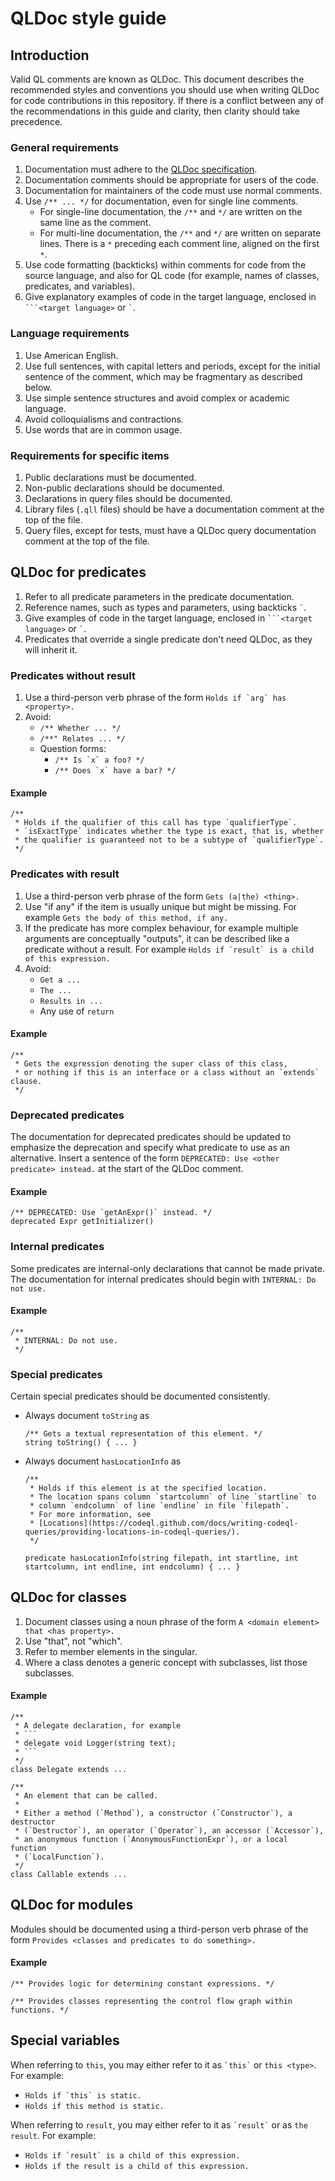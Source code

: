 # QLDoc style guide 

## Introduction

Valid QL comments are known as QLDoc. This document describes the recommended styles and conventions you should use when writing QLDoc for code contributions in this repository. If there is a conflict between any of the recommendations in this guide and clarity, then clarity should take precedence.

### General requirements

1. Documentation must adhere to the [QLDoc specification](https://codeql.github.com/docs/ql-language-reference/ql-language-specification/#qldoc).
1. Documentation comments should be appropriate for users of the code.
1. Documentation for maintainers of the code must use normal comments.
1. Use `/** ... */` for documentation, even for single line comments.
   - For single-line documentation, the `/**` and `*/` are written on the same line as the comment.
   - For multi-line documentation, the `/**` and `*/` are written on separate lines. There is a `*` preceding each comment line, aligned on the first `*`.
1. Use code formatting (backticks) within comments for code from the source language, and also for QL code (for example, names of classes, predicates, and variables).
1. Give explanatory examples of code in the target language, enclosed in ```` ```<target language> ````  or `` ` ``.


### Language requirements

1. Use American English.
1. Use full sentences, with capital letters and periods, except for the initial sentence of the comment, which may be fragmentary as described below.
1. Use simple sentence structures and avoid complex or academic language.
1. Avoid colloquialisms and contractions.
1. Use words that are in common usage.


### Requirements for specific items

1. Public declarations must be documented.
1. Non-public declarations should be documented.
1. Declarations in query files should be documented.
1. Library files (`.qll` files) should be have a documentation comment at the top of the file.
1. Query files, except for tests, must have a QLDoc query documentation comment at the top of the file.

## QLDoc for predicates

1. Refer to all predicate parameters in the predicate documentation.
1. Reference names, such as types and parameters, using backticks `` ` ``.
1. Give examples of code in the target language, enclosed in ```` ```<target language> ````  or `` ` ``.
1. Predicates that override a single predicate don't need QLDoc, as they will inherit it.

### Predicates without result

1. Use a third-person verb phrase of the form ``Holds if `arg` has <property>.``
1. Avoid:
   - `/** Whether ... */`
   - `/**" Relates ... */`
   - Question forms:
     - ``/** Is `x` a foo? */``
     - ``/** Does `x` have a bar? */``

#### Example

```ql
/**
 * Holds if the qualifier of this call has type `qualifierType`.
 * `isExactType` indicates whether the type is exact, that is, whether
 * the qualifier is guaranteed not to be a subtype of `qualifierType`.
 */
```

### Predicates with result

1. Use a third-person verb phrase of the form `Gets (a|the) <thing>.`
1. Use "if any" if the item is usually unique but might be missing. For example
`Gets the body of this method, if any.`
1. If the predicate has more complex behaviour, for example multiple arguments are conceptually "outputs", it can be described like a predicate without a result. For example
``Holds if `result` is a child of this expression.``
1. Avoid:
   - `Get a ...`
   - `The ...`
   - `Results in ...`
   - Any use of `return`

#### Example
```ql
/**
 * Gets the expression denoting the super class of this class,
 * or nothing if this is an interface or a class without an `extends` clause.
 */
```

### Deprecated predicates

The documentation for deprecated predicates should be updated to emphasize the deprecation and specify what predicate to use as an alternative.
Insert a sentence of the form `DEPRECATED: Use <other predicate> instead.` at the start of the QLDoc comment. 

#### Example

```ql
/** DEPRECATED: Use `getAnExpr()` instead. */
deprecated Expr getInitializer()
```

### Internal predicates

Some predicates are internal-only declarations that cannot be made private. The documentation for internal predicates should begin with `INTERNAL: Do not use.`

#### Example

```ql
/**
 * INTERNAL: Do not use.
 */
```

### Special predicates

Certain special predicates should be documented consistently.

- Always document `toString` as 
  
  ```ql
  /** Gets a textual representation of this element. */
  string toString() { ... } 
  ```

- Always document `hasLocationInfo` as

  ```ql
  /**
   * Holds if this element is at the specified location.
   * The location spans column `startcolumn` of line `startline` to
   * column `endcolumn` of line `endline` in file `filepath`.
   * For more information, see
   * [Locations](https://codeql.github.com/docs/writing-codeql-queries/providing-locations-in-codeql-queries/).
   */

  predicate hasLocationInfo(string filepath, int startline, int startcolumn, int endline, int endcolumn) { ... }
  ```

## QLDoc for classes

1. Document classes using a noun phrase of the form `A <domain element> that <has property>.`
1. Use "that", not "which".
1. Refer to member elements in the singular.
1. Where a class denotes a generic concept with subclasses, list those subclasses.

#### Example

```ql
/**
 * A delegate declaration, for example
 * ```
 * delegate void Logger(string text);
 * ```
 */
class Delegate extends ...
```

```ql
/**
 * An element that can be called.
 *
 * Either a method (`Method`), a constructor (`Constructor`), a destructor
 * (`Destructor`), an operator (`Operator`), an accessor (`Accessor`),
 * an anonymous function (`AnonymousFunctionExpr`), or a local function
 * (`LocalFunction`).
 */
class Callable extends ...
```

## QLDoc for modules

Modules should be documented using a third-person verb phrase of the form `Provides <classes and predicates to do something>.` 

#### Example

```ql
/** Provides logic for determining constant expressions. */
```
```ql
/** Provides classes representing the control flow graph within functions. */
```

## Special variables

When referring to `this`, you may either refer to it as `` `this` `` or `this <type>`. For example:
- ``Holds if `this` is static.``
- `Holds if this method is static.`

When referring to `result`, you may either refer to it as `` `result` `` or as `the result`. For example:
- ``Holds if `result` is a child of this expression.``
- `Holds if the result is a child of this expression.`
